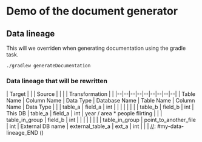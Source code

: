 # Demo of the document generator

## Data lineage

This will we overriden when generating documentation using the gradle task.

```shell
./gradlew generateDocumentation
```

### Data lineage that will be rewritten
[//]: #my-data-lineage_START ()
| Target |  |  | Source |  |  |  | Transformation |  |
|--|--|--|--|--|--|--|--|--|
| Table Name | Column Name | Data Type | Database Name | Table Name | Column Name | Data Type |  |
| table_a | field_a | int |  |  |  |  |  |  |
| table_b | field_b | int | This DB | table_a | field_a | int | year / area * people flirting |  |
| table_in_group | field_b | int |  |  |  |  |  |  |
| table_in_group | point_to_another_file | int | External DB name | external_table_a | ext_a | int |  |  |
[//]: #my-data-lineage_END ()
